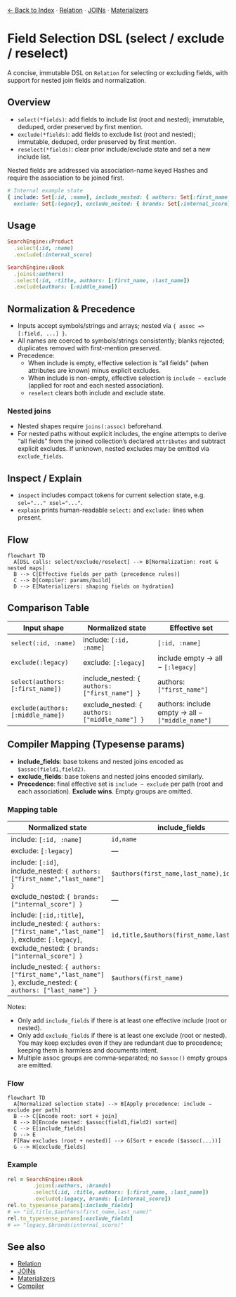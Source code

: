 [← Back to Index](./index.md) · [Relation](./relation.md) · [JOINs](./joins.md) · [Materializers](./materializers.md)

# Field Selection DSL (select / exclude / reselect)

A concise, immutable DSL on `Relation` for selecting or excluding fields, with support for nested join fields and normalization.

## Overview

- `select(*fields)`: add fields to include list (root and nested); immutable, deduped, order preserved by first mention.
- `exclude(*fields)`: add fields to exclude list (root and nested); immutable, deduped, order preserved by first mention.
- `reselect(*fields)`: clear prior include/exclude state and set a new include list.

Nested fields are addressed via association-name keyed Hashes and require the association to be joined first.

```ruby
# Internal example state
{ include: Set[:id, :name], include_nested: { authors: Set[:first_name, :last_name] },
  exclude: Set[:legacy], exclude_nested: { brands: Set[:internal_score] } }
```

## Usage

```ruby
SearchEngine::Product
  .select(:id, :name)
  .exclude(:internal_score)
```

```ruby
SearchEngine::Book
  .joins(:authors)
  .select(:id, :title, authors: [:first_name, :last_name])
  .exclude(authors: [:middle_name])
```

## Normalization & Precedence

- Inputs accept symbols/strings and arrays; nested via `{ assoc => [:field, ...] }`.
- All names are coerced to symbols/strings consistently; blanks rejected; duplicates removed with first-mention preserved.
- Precedence:
  - When include is empty, effective selection is “all fields” (when attributes are known) minus explicit excludes.
  - When include is non-empty, effective selection is `include − exclude` (applied for root and each nested association).
  - `reselect` clears both include and exclude state.

### Nested joins

- Nested shapes require `joins(:assoc)` beforehand.
- For nested paths without explicit includes, the engine attempts to derive “all fields” from the joined collection’s declared `attributes` and subtract explicit excludes. If unknown, nested excludes may be emitted via `exclude_fields`.

## Inspect / Explain

- `inspect` includes compact tokens for current selection state, e.g. `sel="..." xsel="..."`.
- `explain` prints human-readable `select:` and `exclude:` lines when present.

## Flow

```mermaid
flowchart TD
  A[DSL calls: select/exclude/reselect] --> B[Normalization: root & nested maps]
  B --> C[Effective fields per path (precedence rules)]
  C --> D[Compiler: params/build]
  D --> E[Materializers: shaping fields on hydration]
```

## Comparison Table

| Input shape | Normalized state | Effective set |
| --- | --- | --- |
| `select(:id, :name)` | include: `[:id, :name]` | `[:id, :name]` |
| `exclude(:legacy)` | exclude: `[:legacy]` | include empty → all − `[:legacy]` |
| `select(authors: [:first_name])` | include_nested: `{ authors: ["first_name"] }` | authors: `["first_name"]` |
| `exclude(authors: [:middle_name])` | exclude_nested: `{ authors: ["middle_name"] }` | authors: include empty → all − `["middle_name"]` |

## Compiler Mapping (Typesense params)

- **include_fields**: base tokens and nested joins encoded as `$assoc(field1,field2)`.
- **exclude_fields**: base tokens and nested joins encoded similarly.
- **Precedence**: final effective set is `include − exclude` per path (root and each association). **Exclude wins**. Empty groups are omitted.

### Mapping table

| Normalized state | include_fields | exclude_fields |
| --- | --- | --- |
| include: `[:id, :name]` | `id,name` | — |
| exclude: `[:legacy]` | — | `legacy` |
| include: `[:id]`, include_nested: `{ authors: ["first_name","last_name"] }` | `$authors(first_name,last_name),id` | — |
| exclude_nested: `{ brands: ["internal_score"] }` | — | `$brands(internal_score)` |
| include: `[:id,:title]`, include_nested: `{ authors: ["first_name","last_name"] }`, exclude: `[:legacy]`, exclude_nested: `{ brands: ["internal_score"] }` | `id,title,$authors(first_name,last_name)` | `legacy,$brands(internal_score)` |
| include_nested: `{ authors: ["first_name","last_name"] }`, exclude_nested: `{ authors: ["last_name"] }` | `$authors(first_name)` | — |

Notes:
- Only add `include_fields` if there is at least one effective include (root or nested).
- Only add `exclude_fields` if there is at least one exclude (root or nested). You may keep excludes even if they are redundant due to precedence; keeping them is harmless and documents intent.
- Multiple assoc groups are comma‑separated; no `$assoc()` empty groups are emitted.

### Flow

```mermaid
flowchart TD
  A[Normalized selection state] --> B[Apply precedence: include − exclude per path]
  B --> C[Encode root: sort + join]
  B --> D[Encode nested: $assoc(field1,field2) sorted]
  C --> E[include_fields]
  D --> E
  F[Raw excludes (root + nested)] --> G[Sort + encode ($assoc(...))]
  G --> H[exclude_fields]
```

### Example

```ruby
rel = SearchEngine::Book
        .joins(:authors, :brands)
        .select(:id, :title, authors: [:first_name, :last_name])
        .exclude(:legacy, brands: [:internal_score])
rel.to_typesense_params[:include_fields]
# => "id,title,$authors(first_name,last_name)"
rel.to_typesense_params[:exclude_fields]
# => "legacy,$brands(internal_score)"
```

## See also

- [Relation](./relation.md)
- [JOINs](./joins.md)
- [Materializers](./materializers.md)
- [Compiler](./compiler.md)

